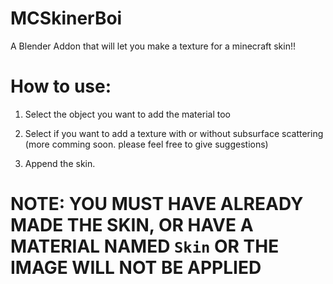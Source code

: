 # MCSkinerBoi
A Blender Addon that will let you make a texture for a minecraft skin!!


# How to use:


1. Select the object you want to add the material too

2. Select if you want to add a texture with or without subsurface scattering (more comming soon. please feel free to give suggestions)

3. Append the skin.

# NOTE: YOU MUST HAVE ALREADY MADE THE SKIN, OR HAVE A MATERIAL NAMED `Skin` OR THE IMAGE WILL NOT BE APPLIED

